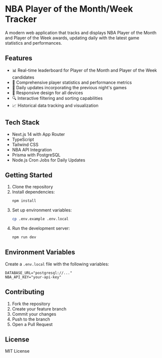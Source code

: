 # NBA Player of the Month/Week Tracker

A modern web application that tracks and displays NBA Player of the Month and Player of the Week awards, updating daily with the latest game statistics and performances.

## Features

- 📊 Real-time leaderboard for Player of the Month and Player of the Week candidates
- 🏀 Comprehensive player statistics and performance metrics
- 📅 Daily updates incorporating the previous night's games
- 📱 Responsive design for all devices
- 🔍 Interactive filtering and sorting capabilities
- 📈 Historical data tracking and visualization

## Tech Stack

- Next.js 14 with App Router
- TypeScript
- Tailwind CSS
- NBA API Integration
- Prisma with PostgreSQL
- Node.js Cron Jobs for Daily Updates

## Getting Started

1. Clone the repository
2. Install dependencies:
   ```bash
   npm install
   ```
3. Set up environment variables:
   ```bash
   cp .env.example .env.local
   ```
4. Run the development server:
   ```bash
   npm run dev
   ```

## Environment Variables

Create a `.env.local` file with the following variables:
```
DATABASE_URL="postgresql://..."
NBA_API_KEY="your-api-key"
```

## Contributing

1. Fork the repository
2. Create your feature branch
3. Commit your changes
4. Push to the branch
5. Open a Pull Request

## License

MIT License